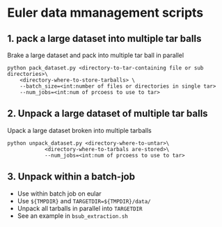 # Euler data mmanagement scripts

## 1. pack a large dataset into multiple tar balls 
Brake a large dataset and pack into multiple tar ball in parallel 

```
python pack_dataset.py <directory-to-tar-containing file or sub directories>\
    <directory-where-to-store-tarballs> \
    --batch_size=<int:number of files or directories in single tar> 
    --num_jobs=<int:num of prcoess to use to tar>
```

## 2. Unpack a large dataset of multiple tar balls 
Upack a large dataset broken into multiple tarballs 

```
python unpack_dataset.py <directory-where-to-untar>\
            <directory-where-to-tarbals are-stored>\
            --num_jobs=<int:num of prcoess to use to tar>
```

## 3. Unpack within a batch-job
  - Use within batch job on eular
  - Use `${TMPDIR}` and `TARGETDIR=${TMPDIR}/data/`
  - Unpack all tarballs in parallel into `TARGETDIR`
  - See an example in `bsub_extraction.sh`

